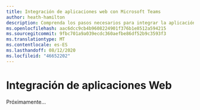 ```yaml
---
title: Integración de aplicaciones web con Microsoft Teams
author: heath-hamilton
description: Comprenda los pasos necesarios para integrar la aplicación web con Microsoft Teams
ms.openlocfilehash: aac6dcc9cb4b9608224901f376b1e8512a594215
ms.sourcegitcommit: 9fbc701a9a039ecdc360aefbe86df52b9c3593f3
ms.translationtype: MT
ms.contentlocale: es-ES
ms.lasthandoff: 08/12/2020
ms.locfileid: "46652202"
---
```

# <a name="integrating-web-apps"></a>Integración de aplicaciones Web

Próximamente...